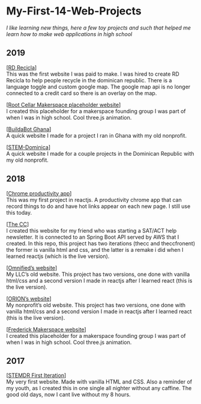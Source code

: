 # My-First-14-Web-Projects
*I like learning new things, here a few toy projects and such that helped me learn how to make web applications in high school*

**2019**
--------------------
[[RD Recicla](https://rdrecicla.com)]
<br />This was the first website I was paid to make. I was hired to create RD Recicla to help people recycle in the dominican republic. There is a language toggle and custom google map. The google map api is no longer connected to a credit card so there is an overlay on the map.

[[Root Cellar Makerspace placeholder website](https://lucid-kare-8f5870.netlify.app)]
<br />I created this placeholder for a makerspace founding group I was part of when I was in high school. Cool three.js animation.

[[BuildaBot Ghana](https://nifty-stallman-945b6b.netlify.app)]
<br />A quick website I made for a project I ran in Ghana with my old nonprofit.

[[STEM-Dominica](https://sharp-hamilton-e9f332.netlify.app)]
<br />A quick website I made for a couple projects in the Dominican Republic with my old nonprofit. 


**2018**
--------------------
[[Chrome productivity app](https://chrome.google.com/webstore/detail/pesto-aioli/baalpccnhigkkjhdaacgbkfopdcpbemp)]
<br />This was my first project in reactjs. A productivity chrome app that can record things to do and have hot links appear on each new page. I still use this today.

[[The CC](https://zen-bartik-72f3de.netlify.app)]
<br />I created this website for my friend who was starting a SAT/ACT help newsletter. It is connected to an Spring Boot API served by AWS that I created. In this repo, this project has two iterations (thecc and theccfronent) the former is vanilla html and css, and the latter is a remake i did when I learned reactjs (which is the live version).

[[Omnified’s website](https://relaxed-lewin-868bff.netlify.app)]
<br />My LLC’s old website. This project has two versions, one done with vanilla html/css and a second version I made in reactjs after I learned react (this is the live version).

[[ORION’s website](https://vigorous-almeida-6f9b9c.netlify.app)]
<br />My nonprofit’s old website. This project has two versions, one done with vanilla html/css and a second version I made in reactjs after I learned react (this is the live version).

[[Frederick Makerspace website](https://optimistic-shaw-ad03fc.netlify.app)]
<br />I created this placeholder for a makerspace founding group I was part of when I was in high school. Cool three.js animation.



**2017**
--------------------
[[STEMDR First Iteration](http://simonmahns.github.io)] 
<br />My very first website. Made with vanilla HTML and CSS. Also a reminder of my youth, as I created this in one single all nighter without any caffine. The good old days, now I cant live without my 8 hours.
